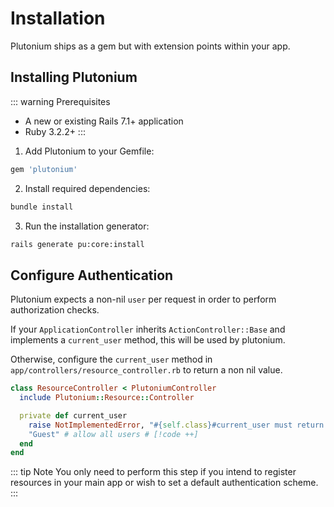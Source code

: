 # Installation

Plutonium ships as a gem but with extension points within your app.

## Installing Plutonium

::: warning Prerequisites
- A new or existing Rails 7.1+ application
- Ruby 3.2.2+
:::

1. Add Plutonium to your Gemfile:

```ruby
gem 'plutonium'
```

2. Install required dependencies:

```bash
bundle install
```

3. Run the installation generator:

```bash
rails generate pu:core:install
```

## Configure Authentication

Plutonium expects a non-nil `user` per request in order to perform authorization checks.

If your `ApplicationController` inherits `ActionController::Base` and implements a `current_user` method,
this will be used by plutonium.

Otherwise, configure the `current_user` method in `app/controllers/resource_controller.rb` to return a non nil value.

```ruby
class ResourceController < PlutoniumController
  include Plutonium::Resource::Controller

  private def current_user
    raise NotImplementedError, "#{self.class}#current_user must return a non nil value" # [!code --]
    "Guest" # allow all users # [!code ++]
  end
end
```

::: tip Note
You only need to perform this step if you intend to register resources in your main app or
wish to set a default authentication scheme.
:::

<!--

VitePress provides Syntax Highlighting powered by [Shiki](https://github.com/shikijs/shiki), with additional features like line-highlighting:

**Input**

````md
```js{4}
export default {
  data () {
    return {
      msg: 'Highlighted!'
    }
  }
}
```
````

**Output**

```js{4}
export default {
  data () {
    return {
      msg: 'Highlighted!'
    }
  }
}
```

## Custom Containers

**Input**

```md
::: info
This is an info box.
:::

::: tip
This is a tip.
:::

::: warning
This is a warning.
:::

::: danger
This is a dangerous warning.
:::

::: details
This is a details block.
:::
```

**Output**

::: info
This is an info box.
:::

::: tip
This is a tip.
:::

::: warning
This is a warning.
:::

::: danger
This is a dangerous warning.
:::

::: details
This is a details block.
:::

## More

Check out the documentation for the [full list of markdown extensions](https://vitepress.dev/guide/markdown).

 -->
